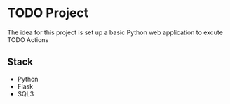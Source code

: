 # TODO Project
The idea for this project is set up a basic Python web application to excute TODO Actions

## Stack
- Python
- Flask
- SQL3